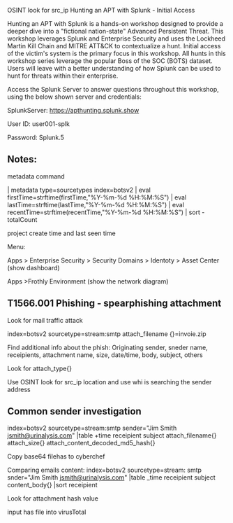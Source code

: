 OSINT look for src_ip
Hunting an APT with Splunk - Initial Access

Hunting an APT with Splunk is a hands-on workshop designed to provide a deeper dive into a "fictional nation-state" Advanced Persistent Threat. This workshop leverages Splunk and Enterprise Security and uses the Lockheed Martin Kill Chain and MITRE ATT&CK to contextualize a hunt. Initial access of the victim's system is the primary focus in this workshop. All hunts in this workshop series leverage the popular Boss of the SOC (BOTS) dataset. Users will leave with a better understanding of how Splunk can be used to hunt for threats within their enterprise.


Access the Splunk Server to answer questions throughout this workshop, using the below shown server and credentials:

SplunkServer: https://apthunting.splunk.show

User ID: user001-splk

Password: Splunk.5

<h2>Notes:</h2>

metadata command

| metadata type=sourcetypes index=botsv2
| eval firstTime=strftime(firstTime,"%Y-%m-%d %H:%M:%S")
| eval lastTime=strftime(lastTime,"%Y-%m-%d %H:%M:%S")
| eval recentTime=strftime(recentTime,"%Y-%m-%d %H:%M:%S")
| sort - totalCount

project create time and last seen time

Menu: 

Apps > Enterprise Security > Security Domains > Identoty > Asset Center (show dashboard)

Apps >Frothly Environment (show the network diagram)

<h2>T1566.001 Phishing - spearphishing attachment</h2>

Look for mail traffic attack

index=botsv2 sourcetype=stream:smtp attach_filename {}=invoie.zip

Find additional info about the phish: Originating sender, sneder name, receipients, attachment name, size, date/time, body, subject, others

Look for attach_type{}

Use OSINT look for src_ip location and use whi is searching the sender address

<h2>Common sender investigation</h2>

index=botsv2 sourcetype=stream:smtp sender="Jim Smith <jsmith@urinalysis.com>"
|table +time receipient subject attach_filename{} attach_size{} attach_content_decoded_md5_hash{}


Copy base64 filehas to cyberchef

Comparing emails content:
index=botsv2 sourcetype=stream: smtp snder="Jim Smith <jsmith@urinalysis.com>"
|table _time receipient subject content_body{}
|sort receipient

Look for attachment hash value

input has file into virusTotal






